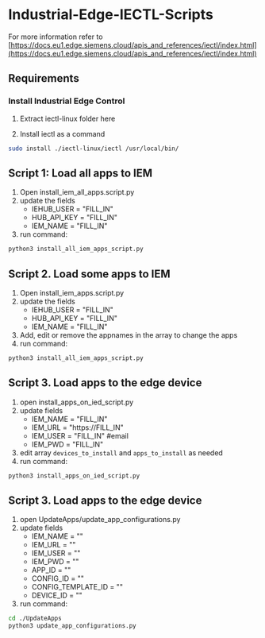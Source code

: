 # Industrial-Edge-IECTL-Scripts
For more information refer to
[https://docs.eu1.edge.siemens.cloud/apis_and_references/iectl/index.html](https://docs.eu1.edge.siemens.cloud/apis_and_references/iectl/index.html)

## Requirements

### Install Industrial Edge Control
1. Extract iectl-linux folder here

2. Install iectl as a command
```bash
sudo install ./iectl-linux/iectl /usr/local/bin/
```


## Script 1: Load all apps to IEM
1. Open install_iem_all_apps.script.py
2. update the fields
    * IEHUB_USER = "FILL_IN" 
    * HUB_API_KEY = "FILL_IN" 
    * IEM_NAME = "FILL_IN" 
3. run command: 
```bash 
python3 install_all_iem_apps_script.py
``` 

## Script 2. Load some apps to IEM
1. Open install_iem_apps.script.py
2. update the fields 
    * IEHUB_USER = "FILL_IN"  
    * HUB_API_KEY = "FILL_IN"
    * IEM_NAME = "FILL_IN" 
3. Add, edit or remove the appnames in the array to change the apps
4. run command: 
```bash 
python3 install_all_iem_apps_script.py
``` 

## Script 3. Load apps to the edge device
1. open install_apps_on_ied_script.py
2. update fields
    * IEM_NAME = "FILL_IN"
    * IEM_URL  = "https://FILL_IN"
    * IEM_USER = "FILL_IN" #email
    * IEM_PWD  = "FILL_IN"
3. edit array ```devices_to_install``` and ```apps_to_install``` as needed
4. run command: 
```bash 
python3 install_apps_on_ied_script.py
``` 

## Script 3. Load apps to the edge device
1. open UpdateApps/update_app_configurations.py
2. update fields
    * IEM_NAME = ""
    * IEM_URL  = ""
    * IEM_USER = "" 
    * IEM_PWD  = ""
    * APP_ID = "" 
    * CONFIG_ID = "" 
    * CONFIG_TEMPLATE_ID = ""
    * DEVICE_ID = "" 
3. run command: 
```bash 
cd ./UpdateApps
python3 update_app_configurations.py
``` 